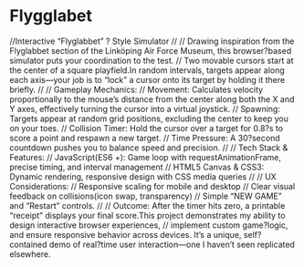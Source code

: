 # Flygglabet
//Interactive “Flyglabbet” ? Style Simulator
//
// Drawing inspiration from the Flyglabbet section of the Linköping Air Force Museum, this browser?based simulator puts your coordination to the test.
// Two movable cursors start at the center of a square playfield.In random intervals, targets appear along each axis—your job is to “lock” a cursor onto its target by holding it there briefly.
//
// Gameplay Mechanics:
// Movement: Calculates velocity proportionally to the mouse’s distance from the center along both the X and Y axes, effectively turning the cursor into a virtual joystick.
// Spawning: Targets appear at random grid positions, excluding the center to keep you on your toes.
// Collision Timer: Hold the cursor over a target for 0.8?s to score a point and respawn a new target.
// Time Pressure: A 30?second countdown pushes you to balance speed and precision.
//
// Tech Stack & Features:
// JavaScript(ES6 +): Game loop with requestAnimationFrame, precise timing, and interval management
// HTML5 Canvas & CSS3: Dynamic rendering, responsive design with CSS media queries
//
// UX Considerations:
// Responsive scaling for mobile and desktop
// Clear visual feedback on collisions(icon swap, transparency)
// Simple “NEW GAME” and “Restart” controls.
//
// Outcome: After the timer hits zero, a printable “receipt” displays your final score.This project demonstrates my ability to design interactive browser experiences,
// implement custom game?logic, and ensure responsive behavior across devices. It’s a unique, self?contained demo of real?time user interaction—one I haven’t seen replicated elsewhere.
